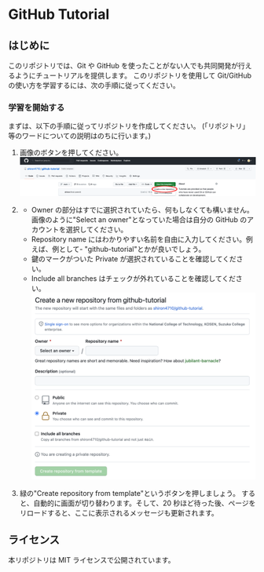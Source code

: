 # GitHub Tutorial

## はじめに

このリポジトリでは、Git や GitHub を使ったことがない人でも共同開発が行えるようにチュートリアルを提供します。
このリポジトリを使用して Git/GitHub の使い方を学習するには、次の手順に従ってください。

### 学習を開始する

まずは、以下の手順に従ってリポジトリを作成してください。
(「リポジトリ」等のワードについての説明はのちに行います。)

1. 画像のボタンを押してください。
   ![Create repository](docs/README/imgs/create-repo1.png)

1. - Owner の部分はすでに選択されていたら、何もしなくても構いません。画像のように"Select an owner"となっていた場合は自分の GitHub のアカウントを選択してください。
   - Repository name にはわかりやすい名前を自由に入力してください。例えば、例として- "github-tutorial"とかが良いでしょう。
   - 鍵のマークがついた Private が選択されていることを確認してください。
   - Include all branches はチェックが外れていることを確認してください。
     ![Create repository](docs/README/imgs/create-repo2.png)
1. 緑の"Create repository from template"というボタンを押しましょう。
   すると、自動的に画面が切り替わります。そして、20 秒ほど待った後、ページをリロードすると、ここに表示されるメッセージも更新されます。

## ライセンス

本リポジトリは MIT ライセンスで公開されています。
